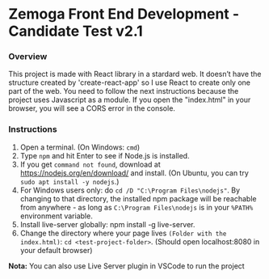# Zemoga Front End Development - Candidate Test v2.1

### Overview

This project is made with React library in a stardard web. It doesn’t have the structure created by 'create-react-app' so I use React to create only one part of the web. You need to follow the next instructions because the project uses Javascript as a module. If you open the "index.html" in your browser, you will see a CORS error in the console.

### Instructions

1. Open a terminal. (On Windows: `cmd`)
2. Type `npm` and hit Enter to see if Node.js is installed.
3. If you get `command not found`, download at https://nodejs.org/en/download/ and install. (On Ubuntu, you can try `sudo apt install -y nodejs`.)
4. For Windows users only: do `cd /D "C:\Program Files\nodejs"`.
   By changing to that directory, the installed npm package will be reachable from anywhere - as long as `C:\Program Files\nodejs` is in your `%PATH%` environment variable.
5. Install live-server globally: npm install -g live-server.
6. Change the directory where your page lives `(Folder with the index.html)`: `cd <test-project-folder>`.
   (Should open localhost:8080 in your default browser)

**Nota:** You can also use Live Server plugin in VSCode to run the project
